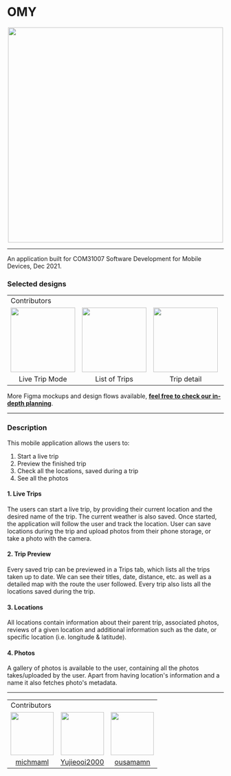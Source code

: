 # OMY

<p align="center">
  <img width="500" src="https://user-images.githubusercontent.com/55076036/151530539-66451ad0-7032-4a0b-8dad-8db7e198a3b4.png" />
</p>

---

An application built for COM31007 Software Development for Mobile Devices, Dec 2021.

### Selected designs
<table align="center">
  <tr>
    <td colspan="4">Contributors</td>
  </tr>
  <tr>
    <td align="center"><img width="150" src="https://user-images.githubusercontent.com/55076036/151547342-643fd07f-b5f3-44ef-bbe7-13701878022c.png" /></td>
    <td align="center"><img width="150" src="https://user-images.githubusercontent.com/55076036/151547339-f2399712-6281-4607-a47c-1912b31aaa46.png" /></td>
    <td align="center"><img width="150" src="https://user-images.githubusercontent.com/55076036/151547341-51f6e36f-5634-4888-805a-3024a1451db8.png" /></td>
    <td align="center"><img width="150" src="https://user-images.githubusercontent.com/55076036/151547337-022a331a-06b8-42d6-a30d-618b81b4e98d.png" /></td>
  </tr>
  <tr>
    <td align="center">Live Trip Mode</td>
    <td align="center">List of Trips</td>
    <td align="center">Trip detail</td>
    <td align="center">Location Detail</td>
  </tr>
</table>

More Figma mockups and design flows available, __[feel free to check our in-depth planning](https://tiny.cc/ourdesign)__.

---

### Description

This mobile application allows the users to:
1. Start a live trip
2. Preview the finished trip
3. Check all the locations, saved during a trip
4. See all the photos

#### 1. Live Trips

The users can start a live trip, by providing their current location and the desired name of the trip. The current weather is also saved. Once started, the application will follow the user and track the location. User can save locations during the trip and upload photos from their phone storage, or take a photo with the camera.

#### 2. Trip Preview

Every saved trip can be previewed in a Trips tab, which lists all the trips taken up to date. We can see their titles, date, distance, etc. as well as a detailed map with the route the user followed. Every trip also lists all the locations saved during the trip.

#### 3. Locations

All locations contain information about their parent trip, associated photos, reviews of a given location and additional information such as the date, or specific location (i.e. longitude & latitude).

#### 4. Photos

A gallery of photos is available to the user, containing all the photos takes/uploaded by the user. Apart from having location's information and a name it also fetches photo's metadata.

---

<table align="center">
  <tr>
    <td colspan="3">Contributors</td>
  </tr>
  <tr>
    <td align="center"><img width="100" src="https://avatars.githubusercontent.com/u/55076036?s=120&v=4" /></td>
    <td align="center"><img width="100" src="https://avatars.githubusercontent.com/u/58643051?s=120&v=4" /></td>
    <td align="center"><img width="100" src="https://avatars.githubusercontent.com/u/57286435?v=4" /></td>
  </tr>
  <tr>
    <td align="center"><a href="https://github.com/michmaml" />michmaml</a></td>
    <td align="center"><a href="https://github.com/Yujieooi2000" />Yujieooi2000</a></td>
    <td align="center"><a href="https://github.com/ousamamn/" />ousamamn</a></td>
  </tr>
</table>
